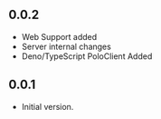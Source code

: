 ## 0.0.2

- Web Support added
- Server internal changes
- Deno/TypeScript PoloClient Added

## 0.0.1

- Initial version.
